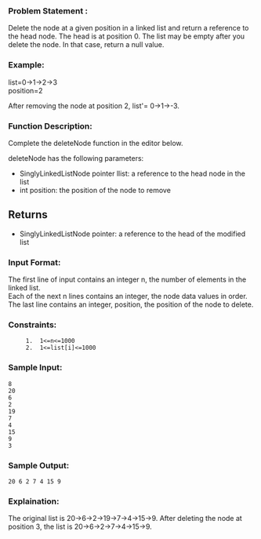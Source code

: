 ### Problem Statement :
  
Delete the node at a given position in a linked list and return a reference to the head node. The head is at position 0. The list may be empty after you delete the node. In that case, return a null value.  

### Example:
list=0->1->2->3  
position=2  
  
After removing the node at position 2, list'= 0->1->-3.  


### Function Description:
  
Complete the deleteNode function in the editor below.  
  
deleteNode has the following parameters:  
- SinglyLinkedListNode pointer llist: a reference to the head node in the list  
- int position: the position of the node to remove  
  
## Returns
- SinglyLinkedListNode pointer: a reference to the head of the modified list  


### Input Format:
  
The first line of input contains an integer n, the number of elements in the linked list.  
Each of the next n lines contains an integer, the node data values in order.  
The last line contains an integer, position, the position of the node to delete.  


### Constraints:
````
     1.  1<=n<=1000
     2.  1<=list[i]<=1000
````

### Sample Input:
````
8
20
6
2
19
7
4
15
9
3
````
  
### Sample Output:
````
20 6 2 7 4 15 9
````

### Explaination:
  
The original list is 20->6->2->19->7->4->15->9. After deleting the node at position 3, the list is 20->6->2->7->4->15->9.  